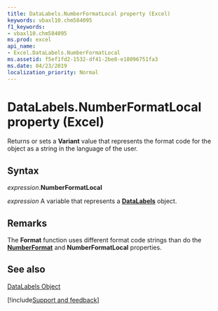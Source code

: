 ```yaml
---
title: DataLabels.NumberFormatLocal property (Excel)
keywords: vbaxl10.chm584095
f1_keywords:
- vbaxl10.chm584095
ms.prod: excel
api_name:
- Excel.DataLabels.NumberFormatLocal
ms.assetid: f5ef1fd2-1532-df41-2be8-e18096751fa3
ms.date: 04/23/2019
localization_priority: Normal
---
```



# DataLabels.NumberFormatLocal property (Excel)

Returns or sets a  **Variant** value that represents the format code for the object as a string in the language of the user.


## Syntax

_expression_.**NumberFormatLocal**

_expression_ A variable that represents a **[DataLabels](Excel.DataLabels(object).md)** object.


## Remarks

The  **Format** function uses different format code strings than do the **[NumberFormat](Excel.DataLabels.NumberFormat.md)** and **NumberFormatLocal** properties.


## See also


[DataLabels Object](Excel.DataLabels(object).md)

[!include[Support and feedback](~/includes/feedback-boilerplate.md)]